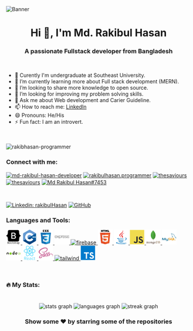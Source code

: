 <img src="https://i.ibb.co/n866trS/Blue-and-Red-Modern-Marketing-Manager-Linked-In-Article-Cover-Image-1.jpg" alt="Banner" />
<h1 align="center">Hi 👋, I'm Md. Rakibul Hasan</h1>
<h3 align="center">A passionate Fullstack developer from Bangladesh</h3>
<br/>

- 🔭 Curently I'm undergraduate at Southeast University.
- 🌱 I’m currently learning more about Full stack development (MERN).
- 👯 I’m looking to share more knowledge to open source.
- 🤔 I’m looking for improving my problem solving skills.
- 💬 Ask me about Web development and Carier Guideline.
- 📫 How to reach me: [LinkedIn](https://www.linkedin.com/in/md-rakibul-hasan-4454481b9/)
- 😄 Pronouns: He/His
- ⚡ Fun fact: I am an introvert.
  
<br />
<p align="left"> <img src="https://komarev.com/ghpvc/?username=rakibhasan-programmer&label=Profile%20views&color=0e75b6&style=flat" alt="rakibhasan-programmer" /> </p>

<h3 align="left">Connect with me:</h3>
<p align="left">
<a href="https://linkedin.com/in/md-rakibul-hasan-developer" target="blank"><img align="center" src="https://raw.githubusercontent.com/rahuldkjain/github-profile-readme-generator/master/src/images/icons/Social/linked-in-alt.svg" alt="md-rakibul-hasan-developer" height="30" width="40" /></a>
<a href="https://fb.com/rakibulhasan.programmer" target="blank"><img align="center" src="https://raw.githubusercontent.com/rahuldkjain/github-profile-readme-generator/master/src/images/icons/Social/facebook.svg" alt="rakibulhasan.programmer" height="30" width="40" /></a>
<a href="https://www.codechef.com/users/thesaviours" target="blank"><img align="center" src="https://cdn.jsdelivr.net/npm/simple-icons@3.1.0/icons/codechef.svg" alt="thesaviours" height="30" width="40" /></a>
<a href="https://codeforces.com/profile/thesaviours" target="blank"><img align="center" src="https://raw.githubusercontent.com/rahuldkjain/github-profile-readme-generator/master/src/images/icons/Social/codeforces.svg" alt="thesaviours" height="30" width="40" /></a>
<a href="https://discord.gg/Md Rakibul Hasan#7453" target="blank"><img align="center" src="https://raw.githubusercontent.com/rahuldkjain/github-profile-readme-generator/master/src/images/icons/Social/discord.svg" alt="Md Rakibul Hasan#7453" height="30" width="40" /></a>
</p>
<br/>


[![Linkedin: rakibulHasan](https://img.shields.io/badge/-rakibulHasan-blue?style=flat-square&logo=Linkedin&logoColor=white&link=https://www.linkedin.com/in/md-rakibul-hasan-4454481b9/)](https://www.linkedin.com/in/md-rakibul-hasan-4454481b9/)
[![GitHub](https://img.shields.io/github/followers/Rakibhasan-programmer?label=follow&style=social)](https://github.com/Rakibhasan-programmer)


<h3 align="left">Languages and Tools:</h3>
<p align="left"> <a href="https://getbootstrap.com" target="_blank" rel="noreferrer"> <img src="https://raw.githubusercontent.com/devicons/devicon/master/icons/bootstrap/bootstrap-plain-wordmark.svg" alt="bootstrap" width="40" height="40"/> </a> <a href="https://www.w3schools.com/cpp/" target="_blank" rel="noreferrer"> <img src="https://raw.githubusercontent.com/devicons/devicon/master/icons/cplusplus/cplusplus-original.svg" alt="cplusplus" width="40" height="40"/> </a> <a href="https://www.w3schools.com/css/" target="_blank" rel="noreferrer"> <img src="https://raw.githubusercontent.com/devicons/devicon/master/icons/css3/css3-original-wordmark.svg" alt="css3" width="40" height="40"/> </a> <a href="https://expressjs.com" target="_blank" rel="noreferrer"> <img src="https://raw.githubusercontent.com/devicons/devicon/master/icons/express/express-original-wordmark.svg" alt="express" width="40" height="40"/> </a> <a href="https://firebase.google.com/" target="_blank" rel="noreferrer"> <img src="https://www.vectorlogo.zone/logos/firebase/firebase-icon.svg" alt="firebase" width="40" height="40"/> </a> <a href="https://www.w3.org/html/" target="_blank" rel="noreferrer"> <img src="https://raw.githubusercontent.com/devicons/devicon/master/icons/html5/html5-original-wordmark.svg" alt="html5" width="40" height="40"/> </a> <a href="https://www.java.com" target="_blank" rel="noreferrer"> <img src="https://raw.githubusercontent.com/devicons/devicon/master/icons/java/java-original.svg" alt="java" width="40" height="40"/> </a> <a href="https://developer.mozilla.org/en-US/docs/Web/JavaScript" target="_blank" rel="noreferrer"> <img src="https://raw.githubusercontent.com/devicons/devicon/master/icons/javascript/javascript-original.svg" alt="javascript" width="40" height="40"/> </a> <a href="https://www.mongodb.com/" target="_blank" rel="noreferrer"> <img src="https://raw.githubusercontent.com/devicons/devicon/master/icons/mongodb/mongodb-original-wordmark.svg" alt="mongodb" width="40" height="40"/> </a> <a href="https://www.mysql.com/" target="_blank" rel="noreferrer"> <img src="https://raw.githubusercontent.com/devicons/devicon/master/icons/mysql/mysql-original-wordmark.svg" alt="mysql" width="40" height="40"/> </a> <a href="https://nodejs.org" target="_blank" rel="noreferrer"> <img src="https://raw.githubusercontent.com/devicons/devicon/master/icons/nodejs/nodejs-original-wordmark.svg" alt="nodejs" width="40" height="40"/> </a> <a href="https://reactjs.org/" target="_blank" rel="noreferrer"> <img src="https://raw.githubusercontent.com/devicons/devicon/master/icons/react/react-original-wordmark.svg" alt="react" width="40" height="40"/> </a> <a href="https://sass-lang.com" target="_blank" rel="noreferrer"> <img src="https://raw.githubusercontent.com/devicons/devicon/master/icons/sass/sass-original.svg" alt="sass" width="40" height="40"/> </a> <a href="https://tailwindcss.com/" target="_blank" rel="noreferrer"> <img src="https://www.vectorlogo.zone/logos/tailwindcss/tailwindcss-icon.svg" alt="tailwind" width="40" height="40"/> </a> <a href="https://www.typescriptlang.org/" target="_blank" rel="noreferrer"> <img src="https://raw.githubusercontent.com/devicons/devicon/master/icons/typescript/typescript-original.svg" alt="typescript" width="40" height="40"/> </a> </p>

<br />

<h3 align="left">🔥  My Stats:</h3>

###

<br clear="both">

<div align="center">
  <img src="https://github-readme-stats.vercel.app/api?username=fahimahammed&hide_title=false&hide_rank=false&show_icons=true&include_all_commits=true&count_private=true&disable_animations=false&theme=dark&locale=en&hide_border=false&order=1" height="126" alt="stats graph"  />
  <img src="https://github-readme-stats.vercel.app/api/top-langs?username=fahimahammed&locale=en&hide_title=false&layout=compact&card_width=320&langs_count=5&theme=dark&hide_border=false&order=2" height="126" alt="languages graph"  />
  <img src="https://streak-stats.demolab.com?user=fahimahammed&locale=en&mode=daily&theme=dark&hide_border=false&border_radius=5&order=3" height="219" alt="streak graph"  />
</div>

###



<div align="center">

### Show some ❤️ by starring some of the repositories

</div>
